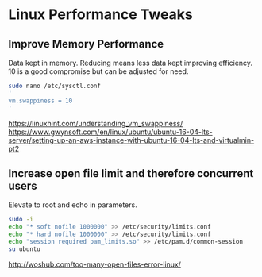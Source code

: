 # Linux Performance Tweaks
## Improve Memory Performance
Data kept in memory. Reducing means less data kept improving efficiency. 10 is a good compromise but can be adjusted for need.
```bash
sudo nano /etc/sysctl.conf
'
vm.swappiness = 10
'
```
https://linuxhint.com/understanding_vm_swappiness/
https://www.gwynsoft.com/en/linux/ubuntu/ubuntu-16-04-lts-server/setting-up-an-aws-instance-with-ubuntu-16-04-lts-and-virtualmin-pt2

## Increase open file limit and therefore concurrent users
Elevate to root and echo in parameters.
```bash
sudo -i
echo "* soft nofile 1000000" >> /etc/security/limits.conf
echo "* hard nofile 1000000" >> /etc/security/limits.conf
echo "session required pam_limits.so" >> /etc/pam.d/common-session
su ubuntu
```
http://woshub.com/too-many-open-files-error-linux/